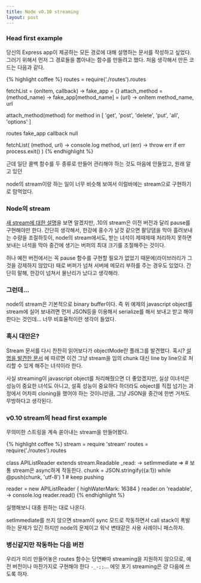 ```yaml
---
title: Node v0.10 streaming
layout: post
---
```


### Head first example

당신의 Express app이 제공하는 모든 경로에 대해 설명하는 문서를 작성하고 싶었다.
그러기 위해서 먼저 그 경로들을 뽑아내는 함수를 만들려고 했다.
처음 생각해서 만든 코드는 다음과 같다.

{% highlight coffee %}
routes = require('./routes').routes

fetchList = (onItem, callback) ->
  fake_app = {}
  attach_method = (method_name) ->
    fake_app[method_name] = (url) ->
      onItem method_name, url

  attach_method(method) for method in [ 'get', 'post', 'delete', 'put', 'all', 'options' ]

  routes fake_app
  callback null

fetchList(
  (method, url) ->
    console.log method, url
  (err) ->
    throw err if err
    process.exit()
)
{% endhighlight %}

근데 일단 콜백 함수를 두 종류로 만들어 관리해야 하는 것도 마음에 안들었고, 원래 알고 있던

node의 stream이랑 하는 일이 너무 비슷해 보여서 이럴바에는 stream으로 구현하기로 맘먹었다.

### Node의 stream

[새 stream에 대한 설명](http://blog.nodejs.org/2012/12/20/streams2/)을 보면 알겠지만, .10의
stream은 이전 버전과 달리 pause를 구현해야만 한다. 간단히 생각해서, 한강에 홍수가 날것 같으면
팔당댐을 막아 흘려보내는 수량을 조절하듯이, node의 stream에서도, 받는 녀석이 제때제때 처리하지
못하면 보내는 녀석을 막아 중간에 생기는 버퍼의 최대 크기를 조절해주는 것이다.

허나 예전 버전에서는 꼭 pause 함수를 구현할 필요가 없었기 때문에(라이브러리가 그것을 강제하지
않았다) 때로 버퍼가 넘쳐 서버에 메모리 부하를 주는 경우도 있었다. 간단히 말해, 한강이 넘쳐서
물난리가 났다고 생각해라.

### 그런데...

node의 stream은 기본적으로 binary buffer이다. 즉 위 예제의 javascript object를 stream에 
실어 보내려면 먼저 JSON등을 이용해서 serialize를 해서 보내고 받고 해야 한다는 것인데... 
너무 비효율적이란 생각이 들었다.

### 혹시 대안은?

Stream 문서를 다시 찬찬히 읽어보다가 objectMode란 플래그를 발견했다. 혹시?
[설명을 발견한 문서](http://blog.strongloop.com/practical-examples-of-the-new-node-js-streams-api/)
에 따르면 이건 그냥 stream을 임의 chunk 대신 line by line으로 처리할 수 있게 해주는 녀석이라 한다.

사실 streaming이 javascript object를 처리해줬으면 더 좋았겠지만, 실상 이녀석은 성능이 중요한
녀석도 아니고, 설혹 성능이 중요하다 하더라도 object를 직접 넘기는 과정에서 어차피 cloning을
했어야 하는 것이니만큼, 그냥 JSON을 중간에 한번 거쳐도 무방하다고 생각된다.

### v0.10 stream의 head first example

무의미한 스트링을 계속 쏟아내는 stream을 만들어봤다.

{% highlight coffee %}
stream = require 'stream'
routes = require('./routes').routes

class APIListReader extends stream.Readable
  _read: ->
    setImmediate => # 보통 stream은 async하게 작동한다.
      chunk = JSON.stringify({a:1})
      while @push(chunk, 'utf-8')
        1 # keep pushing

reader = new APIListReader {
  highWaterMark: 16384
}
reader.on 'readable', ->
  console.log reader.read()
{% endhighlight %}

실행해보니 대충 원하는 대로 나온다. 

setImmediate를 쓰지 않으면 stream이 sync 모드로 작동하면서 call stack이 
폭발하는 문제가 있긴 하지만 node의 문제이고 워낙 변태같은 사용 사례이니 
패스하자.

### 병신같지만 작동하는 다음 버전

우리가 미리 만들어놓은 routes 함수는 당연빠따 streaming을 지원하지 않으므로,
예전 버전이나 마찬가지로 구현해야 한다 `-_-;;`... 에잇 포기 streaming은
걍 다음에 쓰도록 하자.
